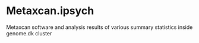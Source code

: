 # Metaxcan.ipsych
Metaxcan software and analysis results of various summary statistics inside genome.dk cluster
